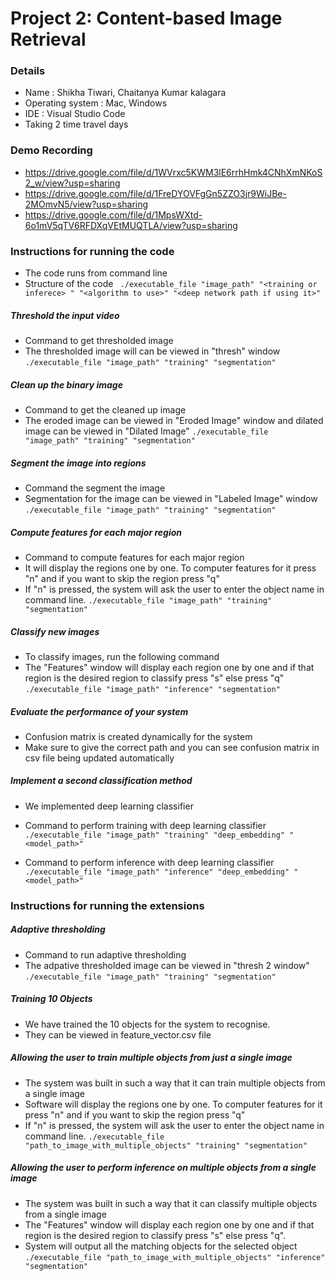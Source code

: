 # Project 2: Content-based Image Retrieval 

### Details
* Name : Shikha Tiwari, Chaitanya Kumar kalagara 
* Operating system : Mac, Windows
* IDE : Visual Studio Code
* Taking 2  time travel days

### Demo Recording
* https://drive.google.com/file/d/1WVrxc5KWM3lE6rrhHmk4CNhXmNKoS2_w/view?usp=sharing
* https://drive.google.com/file/d/1FreDYOVFgGn5ZZO3jr9WiJBe-2MOmvN5/view?usp=sharing
* https://drive.google.com/file/d/1MpsWXtd-6o1mV5qTV6RFDXqVEtMUQTLA/view?usp=sharing

### Instructions for running the code
* The code runs from command line
* Structure of the code
` ./executable_file "image_path" "<training or inferece> " "<algorithm to use>" "<deep network path if using it>"`


##### Threshold the input video
* Command to get thresholded image
* The thresholded image will can be viewed in "thresh" window
`./executable_file "image_path" "training" "segmentation" `


#####  Clean up the binary image
* Command to get the cleaned up image
* The eroded image can be viewed in "Eroded Image" window and dilated image can be viewed in "Dilated Image"
`./executable_file "image_path" "training" "segmentation" `

##### Segment the image into regions
* Command the segment the image
* Segmentation for the image can be viewed in "Labeled Image" window
`./executable_file "image_path" "training" "segmentation" `

##### Compute features for each major region
* Command to compute features for each major region
* It will display the regions one by one. To computer features for it press "n" and if you want to skip the region press "q"
* If "n" is pressed, the system will ask the user to enter the object name in command line.
`./executable_file "image_path" "training" "segmentation" `

##### Classify new images
* To classify images, run the following command
* The "Features" window will display each region one by one and if that region is the desired region to classify press "s" else press "q"
`./executable_file "image_path" "inference" "segmentation" `

##### Evaluate the performance of your system
* Confusion matrix is created dynamically for the system
* Make sure to give the correct path and you can see confusion matrix in csv file being updated automatically

##### Implement a second classification method
* We implemented deep learning classifier 
* Command to perform training with deep learning classifier
`./executable_file "image_path" "training" "deep_embedding" "<model_path>" `

* Command to perform inference with deep learning classifier
`./executable_file "image_path" "inference" "deep_embedding" "<model_path>" `





### Instructions for running the extensions

##### Adaptive thresholding
* Command to run adaptive thresholding
* The adpative thresholded image can be viewed in "thresh 2 window"
`./executable_file "image_path" "training" "segmentation" `

##### Training 10 Objects
* We have trained the 10 objects for the system to recognise.
* They can be viewed in feature_vector.csv file

##### Allowing the user to train multiple objects from just a single image
* The system was built in such a way that it can train multiple objects from a single image
* Software will display the regions one by one. To computer features for it press "n" and if you want to skip the region press "q"
* If "n" is pressed, the system will ask the user to enter the object name in command line.
`./executable_file "path_to_image_with_multiple_objects" "training" "segmentation" `

##### Allowing the user to perform inference on multiple objects from a single image
* The system was built in such a way that it can classify multiple objects from a single image
* The "Features" window will display each region one by one and if that region is the desired region to classify press "s" else press "q".
* System will output all the matching objects for the selected object
`./executable_file "path_to_image_with_multiple_objects" "inference" "segmentation" `
